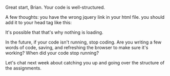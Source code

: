 Great start, Brian. Your code is well-structured.

A few thoughts:
you have the wrong jquery link in your html file. you should add it to your head tag like this:
<script src="jquery-1.12.0.min.js"></script>
It's possible that that's why nothing is loading.

In the future, if your code isn't running, stop coding. Are you writing a few words of code, saving, and refreshing the browser to make sure it's working? When did your code stop running?

Let's chat next week about catching you up and going over the structure of the assignments.


